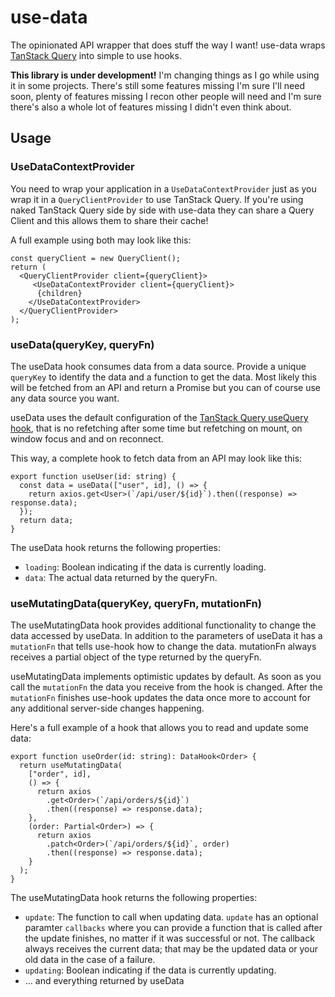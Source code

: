 # use-data

The opinionated API wrapper that does stuff the way I want! use-data wraps [TanStack Query](https://tanstack.com/query/latest) into simple to use hooks.

**This library is under development!** I'm changing things as I go while using it in some projects. There's still some features missing I'm sure I'll need soon, plenty of features missing I recon other people will need and I'm sure there's also a whole lot of features missing I didn't even think about.

## Usage

### UseDataContextProvider

You need to wrap your application in a `UseDataContextProvider` just as you wrap it in a `QueryClientProvider` to use TanStack Query. If you're using naked TanStack Query side by side with use-data they can share a Query Client and this allows them to share their cache!

A full example using both may look like this:

```
const queryClient = new QueryClient();
return (
  <QueryClientProvider client={queryClient}>
     <UseDataContextProvider client={queryClient}>
      {children}
    </UseDataContextProvider>
  </QueryClientProvider>
);
```

### useData(queryKey, queryFn)

The useData hook consumes data from a data source. Provide a unique `queryKey` to identify the data and a function to get the data. Most likely this will be fetched from an API and return a Promise but you can of course use any data source you want.

useData uses the default configuration of the [TanStack Query useQuery hook](https://tanstack.com/query/latest/docs/react/reference/useQuery), that is no refetching after some time but refetching on mount, on window focus and and on reconnect.

This way, a complete hook to fetch data from an API may look like this:

```
export function useUser(id: string) {
  const data = useData(["user", id], () => {
    return axios.get<User>(`/api/user/${id}`).then((response) => response.data);
  });
  return data;
}
```

The useData hook returns the following properties:

- `loading`: Boolean indicating if the data is currently loading.
- `data`: The actual data returned by the queryFn.

### useMutatingData(queryKey, queryFn, mutationFn)

The useMutatingData hook provides additional functionality to change the data accessed by useData. In addition to the parameters of useData it has a `mutationFn` that tells use-hook how to change the data. mutationFn always receives a partial object of the type returned by the queryFn.

useMutatingData implements optimistic updates by default. As soon as you call the `mutationFn` the data you receive from the hook is changed. After the `mutationFn` finishes use-hook updates the data once more to account for any additional server-side changes happening.

Here's a full example of a hook that allows you to read and update some data:

```
export function useOrder(id: string): DataHook<Order> {
  return useMutatingData(
    ["order", id],
    () => {
      return axios
        .get<Order>(`/api/orders/${id}`)
        .then((response) => response.data);
    },
    (order: Partial<Order>) => {
      return axios
        .patch<Order>(`/api/orders/${id}`, order)
        .then((response) => response.data);
    }
  );
}
```

The useMutatingData hook returns the following properties:

- `update`: The function to call when updating data. `update` has an optional paramter `callbacks` where you can provide a function that is called after the update finishes, no matter if it was successful or not. The callback always receives the current data; that may be the updated data or your old data in the case of a failure.
- `updating`: Boolean indicating if the data is currently updating.
- … and everything returned by useData
